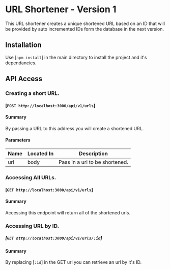 # URL Shortener - Version 1
This URL shortener creates a unique shortened URL based on an ID that will be provided by auto incremented IDs form the database in the next version.

## Installation
Use [`npm install`] in the main directory to install the project and it's dependancies.

## API Access

### Creating a short URL.
#### [`POST http://localhost:3000/api/v1/urls`]

#### Summary
By passing a URL to this address you will create a shortened URL. 

#### Parameters
  Name  |  Located In  |  Description
--------|--------------|-------------
   url  |     body     |  Pass in a url to be shortened.


### Accessing All URLs.
#### [`GET http://localhost:3000/api/v1/urls`]

#### Summary
Accessing this endpoint will return all of the shortened urls.


### Accessing URL by ID.
##### [`GET http://localhost:3000/api/v1/urls/:id`]

#### Summary
By replacing [`:id`] in the GET url you can retrieve an url by it's ID.
